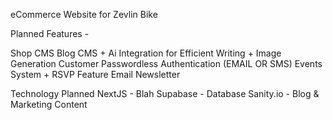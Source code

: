

eCommerce Website for Zevlin Bike

Planned Features - 

Shop CMS
Blog CMS + Ai Integration for Efficient Writing + Image Generation
Customer Passwordless Authentication (EMAIL OR SMS)
Events System + RSVP Feature
Email Newsletter

Technology Planned
NextJS - Blah
Supabase - Database
Sanity.io - Blog & Marketing Content

